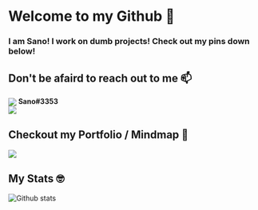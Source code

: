 # Welcome to my Github 👋
<h3>I am Sano! I work on dumb projects!
<strong>Check out my pins down below!</strong></h3>
<h2>Don't be afaird to reach out to me 📫</h2>
<div><img src="https://img.icons8.com/fluency/48/000000/discord.png" align="center"> <strong>Sano#3353</strong></img></div>
<a href="https://twitter.com/_SanoKei"><img src="https://img.icons8.com/color/48/000000/twitter-squared.png"/></a>
<br />
<h2>Checkout my Portfolio / Mindmap 🧠</h2>
<a href="https://sanokei.github.io"><img src="https://img.icons8.com/cotton/64/000000/website.png"/></a>
<br />
<h2>My Stats 🤓</h2>
  
![Github stats](https://github-readme-stats.vercel.app/api?username=Sanokei)
